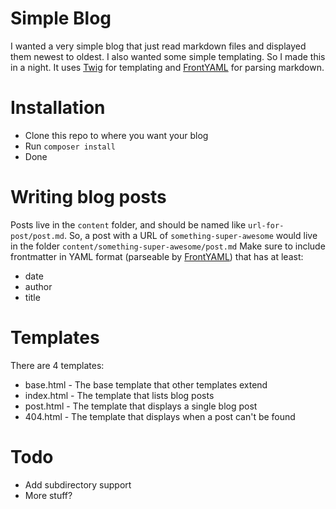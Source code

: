 # Simple Blog

I wanted a very simple blog that just read markdown files and displayed them newest to oldest. I also wanted some 
simple templating. So I made this in a night. It uses [Twig](https://github.com/twigphp/Twig) for templating and
[FrontYAML](https://github.com/mnapoli/FrontYAML) for parsing markdown.


# Installation

* Clone this repo to where you want your blog
* Run `composer install`
* Done

# Writing blog posts

Posts live in the `content` folder, and should be named like `url-for-post/post.md`. So, a post with a URL of 
`something-super-awesome` would live in the folder `content/something-super-awesome/post.md` Make sure to include 
frontmatter in YAML format (parseable by [FrontYAML](https://github.com/mnapoli/FrontYAML)) that has at least:
* date
* author
* title

# Templates

There are 4 templates:
* base.html - The base template that other templates extend
* index.html - The template that lists blog posts
* post.html - The template that displays a single blog post
* 404.html - The template that displays when a post can't be found

# Todo

* Add subdirectory support
* More stuff?

